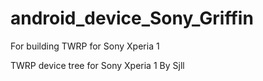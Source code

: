 # android_device_Sony_Griffin
For building TWRP for Sony Xperia 1

TWRP device tree for Sony Xperia 1 By Sjll
